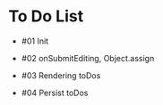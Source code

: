 # To Do List

- #01 Init

- #02 onSubmitEditing, Object.assign

- #03 Rendering toDos

- #04 Persist toDos

